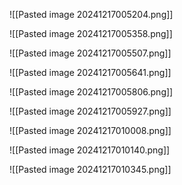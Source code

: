 
![[Pasted image 20241217005204.png]]


![[Pasted image 20241217005358.png]]


![[Pasted image 20241217005507.png]]




![[Pasted image 20241217005641.png]]


![[Pasted image 20241217005806.png]]


![[Pasted image 20241217005927.png]]



![[Pasted image 20241217010008.png]]



![[Pasted image 20241217010140.png]]

![[Pasted image 20241217010345.png]]


